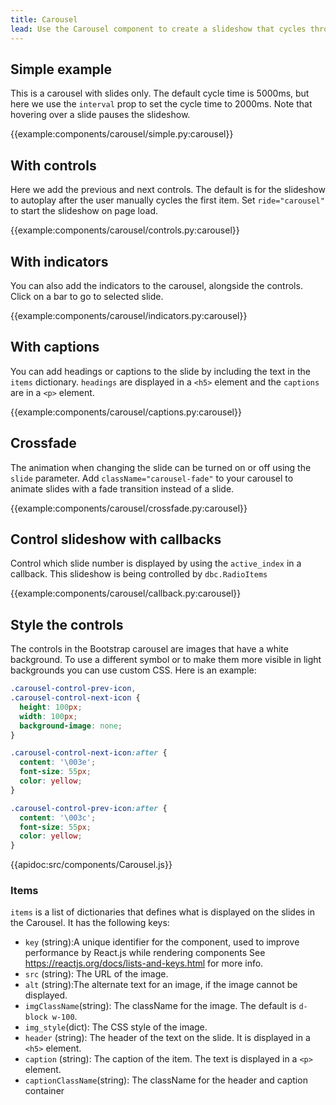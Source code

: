 ```yaml
---
title: Carousel
lead: Use the Carousel component to create a slideshow that cycles through a series of content.
---
```


## Simple example

This is a carousel with slides only.  The default cycle time is 5000ms, but here we use the `interval` prop to set the cycle time to 2000ms. Note that hovering over a slide pauses the slideshow.

{{example:components/carousel/simple.py:carousel}}

## With controls

Here we add the previous and next controls.  The default is for the slideshow to autoplay after the user manually cycles the first item. Set `ride="carousel"` to start the slideshow on page load.

{{example:components/carousel/controls.py:carousel}}


## With indicators

You can also add the indicators to the carousel, alongside the controls.  Click on a bar to go to selected slide.

{{example:components/carousel/indicators.py:carousel}}

## With captions

You can add headings or captions to the slide by including the text in the `items` dictionary.  `headings` are displayed in a `<h5>` element and the `captions` are in a `<p>` element.

{{example:components/carousel/captions.py:carousel}}



## Crossfade

The animation when changing the slide can be turned on or off using the `slide` parameter.
Add `className="carousel-fade"` to your carousel to animate slides with a fade transition instead of a slide.

{{example:components/carousel/crossfade.py:carousel}}

## Control slideshow with callbacks

Control which slide number is displayed by using the `active_index` in a callback. This slideshow is being controlled by `dbc.RadioItems`

{{example:components/carousel/callback.py:carousel}}

## Style the controls

The controls in the Bootstrap carousel are images that have a white background. To use a different symbol or to make them more visible in light backgrounds you can use custom CSS.  Here is an example:

```css
.carousel-control-prev-icon,
.carousel-control-next-icon {
  height: 100px;
  width: 100px;
  background-image: none;
}

.carousel-control-next-icon:after {
  content: '\003e';
  font-size: 55px;
  color: yellow;
}

.carousel-control-prev-icon:after {
  content: '\003c';
  font-size: 55px;
  color: yellow;
}
```
   
{{apidoc:src/components/Carousel.js}}

### Items
`items`  is a list of dictionaries that defines what is displayed on the slides in the Carousel.  It has the following keys:
-  `key` (string):A unique identifier for the component, used to improve performance by React.js while rendering components See https://reactjs.org/docs/lists-and-keys.html for more info.
- `src` (string): The URL of the image.
- `alt` (string):The alternate text for an image, if the image cannot be displayed.
- `imgClassName`(string): The className for the image.  The default is `d-block w-100`.
- `img_style`(dict): The CSS style of the image.
- `header` (string): The header of the text on the slide. It is displayed in a `<h5>` element.
- `caption` (string): The caption of the item.  The text is displayed in a `<p>` element.
- `captionClassName`(string): The className for the header and caption container
   